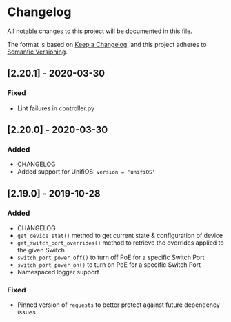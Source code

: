 # Changelog
All notable changes to this project will be documented in this file.

The format is based on [Keep a Changelog](https://keepachangelog.com/en/1.0.0/),
and this project adheres to [Semantic Versioning](https://semver.org/spec/v2.0.0.html).

## [2.20.1] - 2020-03-30
### Fixed
- Lint failures in controller.py

## [2.20.0] - 2020-03-30
### Added
- CHANGELOG
- Added support for UnifiOS: `version = 'unifiOS'`

## [2.19.0] - 2019-10-28
### Added
- CHANGELOG
- `get_device_stat()` method to get current state & configuration of device
- `get_switch_port_overrides()` method to retrieve the overrides applied to the given Switch
- `switch_port_power_off()` to turn off PoE for a specific Switch Port
- `switch_port_power_on()` to turn on PoE for a specific Switch Port
- Namespaced logger support
### Fixed
- Pinned version of `requests` to better protect against future dependency issues